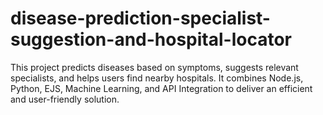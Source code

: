 # disease-prediction-specialist-suggestion-and-hospital-locator
This project predicts diseases based on symptoms, suggests relevant specialists, and helps users find nearby hospitals. It combines Node.js, Python, EJS, Machine Learning, and API Integration to deliver an efficient and user-friendly solution.
